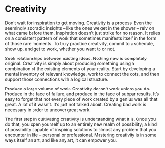 # Creativity

Don’t wait for inspiration to get moving. Creativity is a process.
Even the seemingly sporadic insights – like the ones we get in the shower – rely on what came before them.
Inspiration doesn’t just strike for no reason.
It relies on a consistent pattern of work that sometimes manifests itself in the form of those rare moments.
To truly practice creativity, commit to a schedule, show up, and get to work, whether you want to or not.

Seek relationships between existing ideas. Nothing new is completely original.
Creativity is simply about producing something using a combination of the existing elements of your reality.
Start by developing a mental inventory of relevant knowledge, work to connect the dots, and then support those connections
with a logical structure.

Produce a large volume of work. Creativity doesn’t work unless you do.
Produce in the face of failure, and produce in the face of subpar results.
It’s easy to forget that not every piece of work created by a genius was all that great.
A lot of it wasn’t. It’s just not talked about. Creating bad work is necessary in order to uncover great work.

The first step in cultivating creativity is understanding what it is.
Once you do that, you open yourself up to an entirely new realm of possibility; a kind of possibility capable of inspiring solutions to almost any problem that you encounter in life – personal or professional.
Mastering creativity is in some ways itself an art, and like any art, it can empower you.
